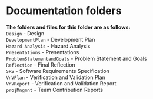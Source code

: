 # Documentation folders

**The folders and files for this folder are as follows:**  
`Design` - Design  
`DevelopmentPlan` - Development Plan  
`Hazard Analysis` - Hazard Analysis  
`Presentations` - Presentations  
`ProblemStatementandGoals` - Problem Statement and Goals  
`Reflection` - Final Reflection  
`SRS` - Software Requirements Specification  
`VnVPlan` - Verification and Validation Plan  
`VnVReport` - Verification and Validation Report  
`projMngmnt` - Team Contribution Reports  
